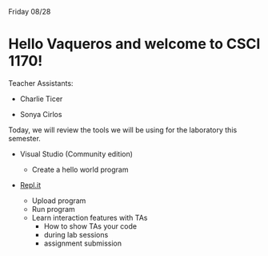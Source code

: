 
Friday 08/28

# Hello Vaqueros and welcome to CSCI 1170! 


Teacher Assistants:
  - Charlie Ticer 
  
  
  - Sonya Cirlos 
  
  

Today, we will review the tools we will be using for the laboratory this semester. 

- Visual Studio (Community edition) 
  
     - Create a hello world program
 

- [Repl.it](https://repl.it)

     - Upload program
     - Run program 
     - Learn interaction features with TAs
         - How to show TAs your code 
         - during lab sessions
         - assignment submission
                  
                  
     


